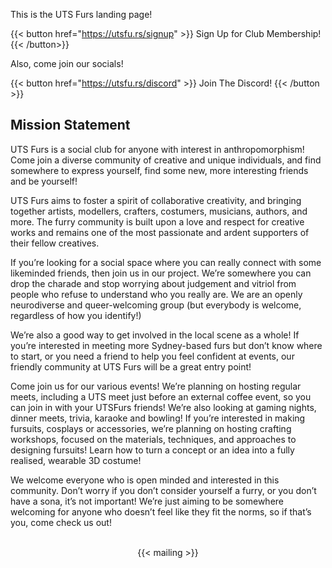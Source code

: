 This is the UTS Furs landing page!

{{< button href="https://utsfu.rs/signup" >}}
Sign Up for Club Membership!
{{< /button>}}

Also, come join our socials! 

{{< button href="https://utsfu.rs/discord" >}}
Join The Discord!
{{< /button >}}


<!-- [Expression Of Interest](https://utsfu.rs/eoi) -->

## Mission Statement

UTS Furs is a social club for anyone with interest in anthropomorphism! Come join a diverse community of creative and unique individuals, and find somewhere to express yourself, find some new, more interesting friends and be yourself!

UTS Furs aims to foster a spirit of collaborative creativity, and bringing together artists, modellers, crafters, costumers, musicians, authors, and more. The furry community is built upon a love and respect for creative works and remains one of the most passionate and ardent supporters of their fellow creatives.

If you’re looking for a social space where you can really connect with some likeminded friends, then join us in our project. We’re somewhere you can drop the charade and stop worrying about judgement and vitriol from people who refuse to understand who you really are. We are an openly neurodiverse and queer-welcoming group (but everybody is welcome, regardless of how you identify!)

We’re also a good way to get involved in the local scene as a whole! If you’re interested in meeting more Sydney-based furs but don’t know where to start, or you need a friend to help you feel confident at events, our friendly community at UTS Furs will be a great entry point!

Come join us for our various events! We’re planning on hosting regular meets, including a UTS meet just before an external coffee event, so you can join in with your UTSFurs friends! We’re also looking at gaming nights, dinner meets, trivia, karaoke and bowling!
If you’re interested in making fursuits, cosplays or accessories, we’re planning on hosting crafting workshops, focused on the materials, techniques, and approaches to designing fursuits! Learn how to turn a concept or an idea into a fully realised, wearable 3D costume!

We welcome everyone who is open minded and interested in this community. Don’t worry if you don’t consider yourself a furry, or you don’t have a sona, it’s not important! We’re just aiming to be somewhere welcoming for anyone who doesn’t feel like they fit the norms, so if that’s you, come check us out!

<br />
<center>
{{< mailing >}}
</center>
